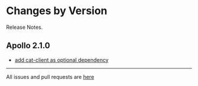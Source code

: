 Changes by Version
==================
Release Notes.

Apollo 2.1.0
------------------
* [add cat-client as optional dependency](https://github.com/apolloconfig/apollo/pull/4368)
------------------
All issues and pull requests are [here](https://github.com/apolloconfig/apollo/milestone/12?closed=1)
